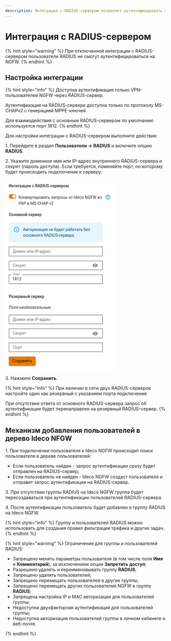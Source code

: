 ```yaml
---
description: Интеграция с RADIUS-сервером позволяет аутентифицировать пользователей, данные о которых хранятся только на RADIUS-сервере или в базах/каталогах, к которым имеет доступ RADIUS-сервер.
---
```


# Интеграция с RADIUS-сервером

{% hint style="warning" %}
При отключенной интеграции с RADIUS-сервером пользователи RADIUS не смогут аутентифицироваться на NGFW.
{% endhint %}

## Настройка интеграции

{% hint style="info" %}
Доступна аутентификация только VPN-пользователей NGFW через RADIUS-сервер. 

Аутентификация на RADIUS-cервере доступна только по протоколу MS-CHAPv2 с генерацией MPPE-ключей.

Для взаимодействия с основным RADIUS-сервером по умолчанию используется порт 1812.
{% endhint %}

Для настройки интеграции с RADIUS-сервером выполните действия:

1\. Перейдите в раздел **Пользователи -> RADIUS** и включите опцию **RADIUS**.

2\. Укажите доменное имя или IP-адрес внутреннего RADIUS-сервера и секрет (пароль доступа). Если требуется, поменяйте порт, по которому будет происходить подключение к серверу:

![](/.gitbook/assets/radius1.png)

3\. Нажмите **Сохранить**.

{% hint style="info" %}
При наличии в сети двух RADIUS-серверов настройте один как резервный с указанием порта подключения.

При отсутствии ответа от основного RADIUS-сервера запрос об аутентификации будет перенаправлен на резервный RADIUS-сервер. 
{% endhint %}

## Механизм добавления пользователей в дерево Ideco NFGW

1\. При подключении пользователя к Ideco NGFW происходит поиск пользователя в дереве пользователей: 

* Если пользователь найден - запрос аутентификации сразу будет отправлен на RADIUS-сервер;
* Если пользователь не найден - Ideco NGFW создаст пользователя и отправит запрос аутентификации на RADIUS-сервер. 

3\. При отсутствии группы RADIUS на Ideco NGFW группа будет пересоздаваться при аутентификации пользователей RADIUS-сервера. 

4\. После аутентификации пользователь будет добавлен в группу RADIUS на Ideco NGFW.

{% hint style="info" %}
Группу и пользователей RADIUS можно использовать для создания правил фильтрации трафика и других задач.
{% endhint %}


{% hint style="warning" %}
Ограничения для группы и пользователей RADIUS:

* Запрещено менять параметры пользователя (в том числе поля **Имя** и **Комментарий**), за исключением опции **Запретить доступ**;
* Разрешено удалять и переименовывать группу **RADIUS**;
* Запрещено удалять пользователей;
* Запрещено перемещать пользователей в другие группы;
* Запрещено перемещать других пользователей NGFW в группу **RADIUS**;
* Запрещена настройка IP и MAC авторизации для пользователей группы;
* Недоступна двухфакторная аутентификация для пользователей группы;
* Недоступна авторизация пользователей группы в личном кабинете и веб-почте.

{% endhint %}